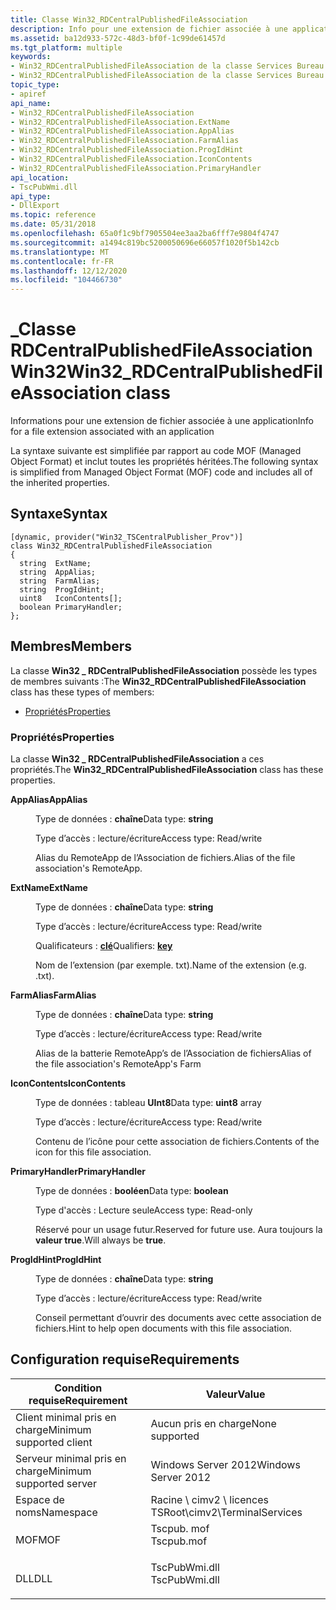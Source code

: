 ```yaml
---
title: Classe Win32_RDCentralPublishedFileAssociation
description: Info pour une extension de fichier associée à une application.
ms.assetid: ba12d933-572c-48d3-bf0f-1c99de61457d
ms.tgt_platform: multiple
keywords:
- Win32_RDCentralPublishedFileAssociation de la classe Services Bureau à distance
- Win32_RDCentralPublishedFileAssociation de la classe Services Bureau à distance, Description
topic_type:
- apiref
api_name:
- Win32_RDCentralPublishedFileAssociation
- Win32_RDCentralPublishedFileAssociation.ExtName
- Win32_RDCentralPublishedFileAssociation.AppAlias
- Win32_RDCentralPublishedFileAssociation.FarmAlias
- Win32_RDCentralPublishedFileAssociation.ProgIdHint
- Win32_RDCentralPublishedFileAssociation.IconContents
- Win32_RDCentralPublishedFileAssociation.PrimaryHandler
api_location:
- TscPubWmi.dll
api_type:
- DllExport
ms.topic: reference
ms.date: 05/31/2018
ms.openlocfilehash: 65a0f1c9bf7905504ee3aa2ba6fff7e9804f4747
ms.sourcegitcommit: a1494c819bc5200050696e66057f1020f5b142cb
ms.translationtype: MT
ms.contentlocale: fr-FR
ms.lasthandoff: 12/12/2020
ms.locfileid: "104466730"
---
```

# <a name="win32_rdcentralpublishedfileassociation-class"></a><span data-ttu-id="dd296-105">\_Classe RDCentralPublishedFileAssociation Win32</span><span class="sxs-lookup"><span data-stu-id="dd296-105">Win32\_RDCentralPublishedFileAssociation class</span></span>

<span data-ttu-id="dd296-106">Informations pour une extension de fichier associée à une application</span><span class="sxs-lookup"><span data-stu-id="dd296-106">Info for a file extension associated with an application</span></span>

<span data-ttu-id="dd296-107">La syntaxe suivante est simplifiée par rapport au code MOF (Managed Object Format) et inclut toutes les propriétés héritées.</span><span class="sxs-lookup"><span data-stu-id="dd296-107">The following syntax is simplified from Managed Object Format (MOF) code and includes all of the inherited properties.</span></span>

## <a name="syntax"></a><span data-ttu-id="dd296-108">Syntaxe</span><span class="sxs-lookup"><span data-stu-id="dd296-108">Syntax</span></span>

``` syntax
[dynamic, provider("Win32_TSCentralPublisher_Prov")]
class Win32_RDCentralPublishedFileAssociation
{
  string  ExtName;
  string  AppAlias;
  string  FarmAlias;
  string  ProgIdHint;
  uint8   IconContents[];
  boolean PrimaryHandler;
};
```

## <a name="members"></a><span data-ttu-id="dd296-109">Membres</span><span class="sxs-lookup"><span data-stu-id="dd296-109">Members</span></span>

<span data-ttu-id="dd296-110">La classe **Win32 \_ RDCentralPublishedFileAssociation** possède les types de membres suivants :</span><span class="sxs-lookup"><span data-stu-id="dd296-110">The **Win32\_RDCentralPublishedFileAssociation** class has these types of members:</span></span>

-   [<span data-ttu-id="dd296-111">Propriétés</span><span class="sxs-lookup"><span data-stu-id="dd296-111">Properties</span></span>](#properties)

### <a name="properties"></a><span data-ttu-id="dd296-112">Propriétés</span><span class="sxs-lookup"><span data-stu-id="dd296-112">Properties</span></span>

<span data-ttu-id="dd296-113">La classe **Win32 \_ RDCentralPublishedFileAssociation** a ces propriétés.</span><span class="sxs-lookup"><span data-stu-id="dd296-113">The **Win32\_RDCentralPublishedFileAssociation** class has these properties.</span></span>

<dl> <dt>

<span data-ttu-id="dd296-114">**AppAlias**</span><span class="sxs-lookup"><span data-stu-id="dd296-114">**AppAlias**</span></span>
</dt> <dd> <dl> <dt>

<span data-ttu-id="dd296-115">Type de données : **chaîne**</span><span class="sxs-lookup"><span data-stu-id="dd296-115">Data type: **string**</span></span>
</dt> <dt>

<span data-ttu-id="dd296-116">Type d’accès : lecture/écriture</span><span class="sxs-lookup"><span data-stu-id="dd296-116">Access type: Read/write</span></span>
</dt> </dl>

<span data-ttu-id="dd296-117">Alias du RemoteApp de l’Association de fichiers.</span><span class="sxs-lookup"><span data-stu-id="dd296-117">Alias of the file association's RemoteApp.</span></span>

</dd> <dt>

<span data-ttu-id="dd296-118">**ExtName**</span><span class="sxs-lookup"><span data-stu-id="dd296-118">**ExtName**</span></span>
</dt> <dd> <dl> <dt>

<span data-ttu-id="dd296-119">Type de données : **chaîne**</span><span class="sxs-lookup"><span data-stu-id="dd296-119">Data type: **string**</span></span>
</dt> <dt>

<span data-ttu-id="dd296-120">Type d’accès : lecture/écriture</span><span class="sxs-lookup"><span data-stu-id="dd296-120">Access type: Read/write</span></span>
</dt> <dt>

<span data-ttu-id="dd296-121">Qualificateurs : [ **clé**](/windows/desktop/WmiSdk/key-qualifier)</span><span class="sxs-lookup"><span data-stu-id="dd296-121">Qualifiers: [**key**](/windows/desktop/WmiSdk/key-qualifier)</span></span>
</dt> </dl>

<span data-ttu-id="dd296-122">Nom de l’extension (par exemple. txt).</span><span class="sxs-lookup"><span data-stu-id="dd296-122">Name of the extension (e.g. .txt).</span></span>

</dd> <dt>

<span data-ttu-id="dd296-123">**FarmAlias**</span><span class="sxs-lookup"><span data-stu-id="dd296-123">**FarmAlias**</span></span>
</dt> <dd> <dl> <dt>

<span data-ttu-id="dd296-124">Type de données : **chaîne**</span><span class="sxs-lookup"><span data-stu-id="dd296-124">Data type: **string**</span></span>
</dt> <dt>

<span data-ttu-id="dd296-125">Type d’accès : lecture/écriture</span><span class="sxs-lookup"><span data-stu-id="dd296-125">Access type: Read/write</span></span>
</dt> </dl>

<span data-ttu-id="dd296-126">Alias de la batterie RemoteApp’s de l’Association de fichiers</span><span class="sxs-lookup"><span data-stu-id="dd296-126">Alias of the file association's RemoteApp's Farm</span></span>

</dd> <dt>

<span data-ttu-id="dd296-127">**IconContents**</span><span class="sxs-lookup"><span data-stu-id="dd296-127">**IconContents**</span></span>
</dt> <dd> <dl> <dt>

<span data-ttu-id="dd296-128">Type de données : tableau **UInt8**</span><span class="sxs-lookup"><span data-stu-id="dd296-128">Data type: **uint8** array</span></span>
</dt> <dt>

<span data-ttu-id="dd296-129">Type d’accès : lecture/écriture</span><span class="sxs-lookup"><span data-stu-id="dd296-129">Access type: Read/write</span></span>
</dt> </dl>

<span data-ttu-id="dd296-130">Contenu de l’icône pour cette association de fichiers.</span><span class="sxs-lookup"><span data-stu-id="dd296-130">Contents of the icon for this file association.</span></span>

</dd> <dt>

<span data-ttu-id="dd296-131">**PrimaryHandler**</span><span class="sxs-lookup"><span data-stu-id="dd296-131">**PrimaryHandler**</span></span>
</dt> <dd> <dl> <dt>

<span data-ttu-id="dd296-132">Type de données : **booléen**</span><span class="sxs-lookup"><span data-stu-id="dd296-132">Data type: **boolean**</span></span>
</dt> <dt>

<span data-ttu-id="dd296-133">Type d'accès : Lecture seule</span><span class="sxs-lookup"><span data-stu-id="dd296-133">Access type: Read-only</span></span>
</dt> </dl>

<span data-ttu-id="dd296-134">Réservé pour un usage futur.</span><span class="sxs-lookup"><span data-stu-id="dd296-134">Reserved for future use.</span></span> <span data-ttu-id="dd296-135">Aura toujours la **valeur true**.</span><span class="sxs-lookup"><span data-stu-id="dd296-135">Will always be **true**.</span></span>

</dd> <dt>

<span data-ttu-id="dd296-136">**ProgIdHint**</span><span class="sxs-lookup"><span data-stu-id="dd296-136">**ProgIdHint**</span></span>
</dt> <dd> <dl> <dt>

<span data-ttu-id="dd296-137">Type de données : **chaîne**</span><span class="sxs-lookup"><span data-stu-id="dd296-137">Data type: **string**</span></span>
</dt> <dt>

<span data-ttu-id="dd296-138">Type d’accès : lecture/écriture</span><span class="sxs-lookup"><span data-stu-id="dd296-138">Access type: Read/write</span></span>
</dt> </dl>

<span data-ttu-id="dd296-139">Conseil permettant d’ouvrir des documents avec cette association de fichiers.</span><span class="sxs-lookup"><span data-stu-id="dd296-139">Hint to help open documents with this file association.</span></span>

</dd> </dl>

## <a name="requirements"></a><span data-ttu-id="dd296-140">Configuration requise</span><span class="sxs-lookup"><span data-stu-id="dd296-140">Requirements</span></span>



| <span data-ttu-id="dd296-141">Condition requise</span><span class="sxs-lookup"><span data-stu-id="dd296-141">Requirement</span></span> | <span data-ttu-id="dd296-142">Valeur</span><span class="sxs-lookup"><span data-stu-id="dd296-142">Value</span></span> |
|-------------------------------------|------------------------------------------------------------------------------------------|
| <span data-ttu-id="dd296-143">Client minimal pris en charge</span><span class="sxs-lookup"><span data-stu-id="dd296-143">Minimum supported client</span></span><br/> | <span data-ttu-id="dd296-144">Aucun pris en charge</span><span class="sxs-lookup"><span data-stu-id="dd296-144">None supported</span></span><br/>                                                                |
| <span data-ttu-id="dd296-145">Serveur minimal pris en charge</span><span class="sxs-lookup"><span data-stu-id="dd296-145">Minimum supported server</span></span><br/> | <span data-ttu-id="dd296-146">Windows Server 2012</span><span class="sxs-lookup"><span data-stu-id="dd296-146">Windows Server 2012</span></span><br/>                                                           |
| <span data-ttu-id="dd296-147">Espace de noms</span><span class="sxs-lookup"><span data-stu-id="dd296-147">Namespace</span></span><br/>                | <span data-ttu-id="dd296-148">Racine \\ cimv2 \\ licences TS</span><span class="sxs-lookup"><span data-stu-id="dd296-148">Root\\cimv2\\TerminalServices</span></span><br/>                                                 |
| <span data-ttu-id="dd296-149">MOF</span><span class="sxs-lookup"><span data-stu-id="dd296-149">MOF</span></span><br/>                      | <dl> <span data-ttu-id="dd296-150"><dt>Tscpub. mof</dt></span><span class="sxs-lookup"><span data-stu-id="dd296-150"><dt>Tscpub.mof</dt></span></span> </dl>    |
| <span data-ttu-id="dd296-151">DLL</span><span class="sxs-lookup"><span data-stu-id="dd296-151">DLL</span></span><br/>                      | <dl> <span data-ttu-id="dd296-152"><dt>TscPubWmi.dll</dt></span><span class="sxs-lookup"><span data-stu-id="dd296-152"><dt>TscPubWmi.dll</dt></span></span> </dl> |



 

